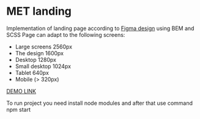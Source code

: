 # MET landing
Implementation of landing page according to [Figma design](https://www.figma.com/file/lSR1m42L9YwzQwzzxKwHpw/THE-MET) using BEM and SCSS
Page can adapt to the following screens:
- Large screens 2560px
- The design 1600px
- Desktop 1280px
- Small desktop 1024px
- Tablet 640px
- Mobile (> 320px)

[DEMO LINK](https://katerinalex.github.io/MET_landing/)

To run project you need install node modules and after that use command npm start
